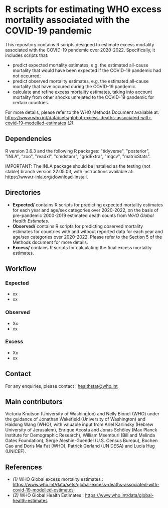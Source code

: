 # R scripts for estimating WHO excess mortality associated with the COVID-19 pandemic

This repository contains R scripts designed to estimate excess mortality associated with the COVID-19 pandemic over 2020-2022. Specifically, it includes scripts that:
* predict expected mortality estimates, e.g. the estimated all-cause mortality that would have been expected if the COVID-19 pandemic had not occurred;
* predict observed mortality estimates, e.g. the estimated all-cause mortality that have occured during the COVID-19 pandemic.
* calculate and refine excess mortality estimates, taking into account mortality from other shocks unrelated to the COVID-19 pandemic for certain countries.

For more details, please refer to the WHO Methods Document available at: https://www.who.int/data/sets/global-excess-deaths-associated-with-covid-19-modelled-estimates *(2)*.

## Dependencies 
R version 3.6.3 and the following R packages: "tidyverse", "posterior", "INLA", "zoo", "readxl", "cmdstanr", "gridExtra", "mgcv", "matrixStats". 

IMPORTANT: The INLA package should be installed as the testing (not stable) branch version 22.05.03, with instructions available at: https://www.r-inla.org/download-install.

## Directories 
* **Expected/** contains R scripts for predicting expected mortality estimates for each year and age/sex categories over 2020-2022, on the basis of pre-pandemic 2000-2019 estimated death counts from *WHO Global Health Estimates*. 
* **Observed/** contains R scripts for predicting observed mortality estimates for countries with and without reported data for each year and age/sex categories over 2020-2022. Please refer to the Section 5 of the Methods document for more details.
* **Excess/** contains R scripts for calculating the final excess mortality estimates. 

## Workflow 

### Expected
* xx
* xx
### Observed
* Xx
* xx
### Excess
* Xx
* xx
    
## Contact
For any enquiries, please contact : healthstat@who.int

## Main contributors
Victoria Knutson (University of Washington) and Nelly Biondi (WHO) under the guidance of Jonathan Wakefield (University of Washington) and Haidong Wang (WHO), with valuable input from Ariel Karlinsky (Hebrew University of Jerusalem), Enrique Acosta and Jonas Schöley (Max Planck Institute for Demographic Research), William Msemburi (Bill and Melinda Gates Foundation), Serge Aleshin-Guendel (U.S. Census Bureau), Bochen Cao and Doris Ma Fat (WHO), Patrick Gerland (UN DESA) and Lucia Hug (UNICEF).

## References
* *(1)*	WHO Global excess mortality estimates : https://www.who.int/data/sets/global-excess-deaths-associated-with-covid-19-modelled-estimates
* *(2)*	WHO Global Health Estimates : https://www.who.int/data/global-health-estimates
